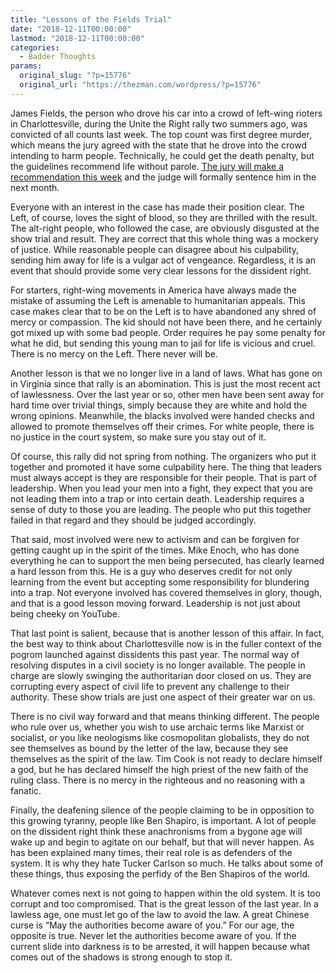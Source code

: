 ```yaml
---
title: "Lessons of the Fields Trial"
date: "2018-12-11T00:00:00"
lastmod: "2018-12-11T00:00:00"
categories:
  - Badder Thoughts
params:
  original_slug: "?p=15776"
  original_url: "https://thezman.com/wordpress/?p=15776"
---
```


James Fields, the person who drove his car into a crowd of left-wing
rioters in Charlottesville, during the Unite the Right rally two summers
ago, was convicted of all counts last week. The top count was first
degree murder, which means the jury agreed with the state that he drove
into the crowd intending to harm people. Technically, he could get the
death penalty, but the guidelines recommend life without parole. [The
jury will make a recommendation this
week](https://www.roanoke.com/news/virginia/expert-fields-diagnosed-as-bipolar-at-hospitalized-twice-by/article_1b33dd06-5752-5b95-a27f-78f5fa2ff2f5.html)
and the judge will formally sentence him in the next month.

Everyone with an interest in the case has made their position clear. The
Left, of course, loves the sight of blood, so they are thrilled with the
result. The alt-right people, who followed the case, are obviously
disgusted at the show trial and result. They are correct that this whole
thing was a mockery of justice. While reasonable people can disagree
about his culpability, sending him away for life is a vulgar act of
vengeance. Regardless, it is an event that should provide some very
clear lessons for the dissident right.

For starters, right-wing movements in America have always made the
mistake of assuming the Left is amenable to humanitarian appeals. This
case makes clear that to be on the Left is to have abandoned any shred
of mercy or compassion. The kid should not have been there, and he
certainly got mixed up with some bad people. Order requires he pay some
penalty for what he did, but sending this young man to jail for life is
vicious and cruel. There is no mercy on the Left. There never will be.

Another lesson is that we no longer live in a land of laws. What has
gone on in Virginia since that rally is an abomination. This is just the
most recent act of lawlessness. Over the last year or so, other men have
been sent away for hard time over trivial things, simply because they
are white and hold the wrong opinions. Meanwhile, the blacks involved
were handed checks and allowed to promote themselves off their crimes.
For white people, there is no justice in the court system, so make sure
you stay out of it.

Of course, this rally did not spring from nothing. The organizers who
put it together and promoted it have some culpability here. The thing
that leaders must always accept is they are responsible for their
people. That is part of leadership. When you lead your men into a fight,
they expect that you are not leading them into a trap or into certain
death. Leadership requires a sense of duty to those you are leading. The
people who put this together failed in that regard and they should be
judged accordingly.

That said, most involved were new to activism and can be forgiven for
getting caught up in the spirit of the times. Mike Enoch, who has done
everything he can to support the men being persecuted, has clearly
learned a hard lesson from this. He is a guy who deserves credit for not
only learning from the event but accepting some responsibility for
blundering into a trap. Not everyone involved has covered themselves in
glory, though, and that is a good lesson moving forward. Leadership is
not just about being cheeky on YouTube.

That last point is salient, because that is another lesson of this
affair. In fact, the best way to think about Charlottesville now is in
the fuller context of the pogrom launched against dissidents this past
year. The normal way of resolving disputes in a civil society is no
longer available. The people in charge are slowly swinging the
authoritarian door closed on us. They are corrupting every aspect of
civil life to prevent any challenge to their authority. These show
trials are just one aspect of their greater war on us.

There is no civil way forward and that means thinking different. The
people who rule over us, whether you wish to use archaic terms like
Marxist or socialist, or you like neologisms like cosmopolitan
globalists, they do not see themselves as bound by the letter of the
law, because they see themselves as the spirit of the law. Tim Cook is
not ready to declare himself a god, but he has declared himself the high
priest of the new faith of the ruling class. There is no mercy in the
righteous and no reasoning with a fanatic.

Finally, the deafening silence of the people claiming to be in
opposition to this growing tyranny, people like Ben Shapiro, is
important. A lot of people on the dissident right think these
anachronisms from a bygone age will wake up and begin to agitate on our
behalf, but that will never happen. As has been explained many times,
their real role is as defenders of the system. It is why they hate
Tucker Carlson so much. He talks about some of these things, thus
exposing the perfidy of the Ben Shapiros of the world.

Whatever comes next is not going to happen within the old system. It is
too corrupt and too compromised. That is the great lesson of the last
year. In a lawless age, one must let go of the law to avoid the law. A
great Chinese curse is “May the authorities become aware of you.” For
our age, the opposite is true. Never let the authorities become aware of
you. If the current slide into darkness is to be arrested, it will
happen because what comes out of the shadows is strong enough to stop
it.
